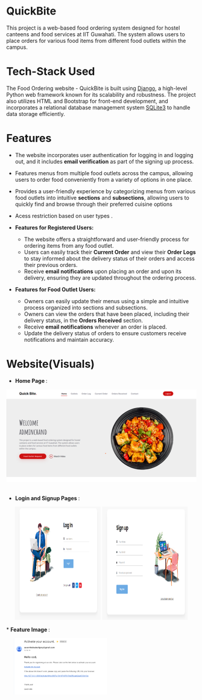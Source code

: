 # QuickBite
This project is a web-based food ordering system designed for hostel canteens and food services at IIT Guwahati. The system allows users to place orders for various food items from different food outlets within the campus.

# Tech-Stack Used
The Food Ordering website - QuickBite is built using [Django](https://www.djangoproject.com/), a high-level Python web framework known for its scalability and robustness. The project also utilizes HTML and Bootstrap for front-end development, and incorporates a relational database management system [SQLite3](https://www.sqlite.org/index.html) to handle data storage efficiently.

# Features
* The website incorporates user authentication for logging in and logging out, and it includes <b>email verification</b> as part of the signing up process.
* Features menus from multiple food outlets across the campus, allowing users to order food conveniently from a variety of options in one place.
* Provides a user-friendly experience by categorizing menus from various food outlets into intuitive <b>sections</b> and <b>subsections</b>, allowing users to quickly find and browse through their preferred cuisine options
* Acess restriction based on user types .

* **Features for Registered Users:**
  - The website offers a straightforward and user-friendly process for ordering items from any food outlet.
  - Users can easily track their **Current Order** and view their **Order Logs** to stay informed about the delivery status of their orders and access their previous orders.
  - Receive **email notifications** upon placing an order and upon its delivery, ensuring they are updated throughout the ordering process.
  
* **Features for Food Outlet Users:**
  - Owners can easily update their menus using a simple and intuitive process organized into sections and subsections.
  - Owners can view the orders that have been placed, including their delivery status, in the **Orders Received** section.
  - Receive **email notifications** whenever an order is placed.
  - Update the delivery status of orders to ensure customers receive notifications and maintain accuracy.
 
# Website(Visuals)
* <b> Home Page </b>:</br>

![homepage](https://github.com/chandrashekhar14d/QuickBite/blob/main/quickbiteimages/homepage.png)</br></br>

* <b> Login and Signup Pages </b>:</br>

<p align="center">
  <img src="https://github.com/chandrashekhar14d/QuickBite/blob/main/quickbiteimages/login.png" height="300" width="45%"/>
  <img src="https://github.com/chandrashekhar14d/QuickBite/blob/main/quickbiteimages/signup.png" height="300" width="45%"/>
</p>
* <b> Feature Image </b>:</br>

<p align="left" style="margin-left: 20px;">
  <img src="https://github.com/chandrashekhar14d/QuickBite/blob/main/quickbiteimages/emailverification.png" alt="featureimage" height="150"/>
</p>



  
